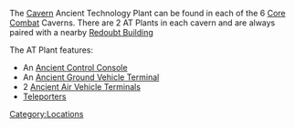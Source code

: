 The [Cavern](Cavern.md) Ancient Technology Plant can be found in
each of the 6 [Core Combat](Core_Combat.md) Caverns. There are 2
AT Plants in each cavern and are always paired with a nearby [Redoubt
Building](Redoubt_Building.md)

The AT Plant features:

- An [Ancient Control Console](Ancient_Control_Console.md)
- An [Ancient Ground Vehicle
  Terminal](Ancient_Ground_Vehicle_Terminal.md)
- 2 [Ancient Air Vehicle
  Terminals](Ancient_Air_Vehicle_Terminal.md)
- [Teleporters](Teleporter.md)

[Category:Locations](Category:Locations.md)
